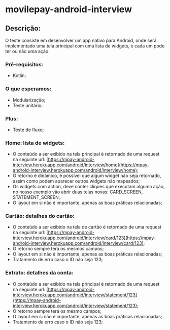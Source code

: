 # movilepay-android-interview

## Descrição:

O teste consiste em desenvolver um app nativo para Android, onde será implementado uma tela principal com uma lista de widgets, e cada um pode ter ou não uma ação.

### Pré-requisitos:
- Kotlin;

### O que esperamos:
- Modularização;
- Teste unitário;

### Plus:
- Teste de fluxo;

### Home: lista de widgets:

- O conteúdo a ser exibido na tela principal é retornado de uma request na seguinte url: [https://mpay-android-interview.herokuapp.com/android/interview/home](https://mpay-android-interview.herokuapp.com/android/interview/home);
- O retorno é dinâmico, é possível que algum widget não seja retornado, assim como podem aparecer outros widgets não mapeados;
- Os widgets com action, deve conter cliques que executam alguma ação, no nosso exemplo vão abrir duas telas novas: CARD_SCREEN, STATEMENT_SCREEN;
- O layout em si não é importante, apenas as boas práticas relacionadas;

### Cartão: detalhes do cartão:

- O conteúdo a ser exibido na tela de cartão é retornado de uma request na seguinte url: [https://mpay-android-interview.herokuapp.com/android/interview/card/123](https://mpay-android-interview.herokuapp.com/android/interview/card/123);
- O retorno sempre terá os mesmos campos;
- O layout em si não é importante, apenas as boas práticas relacionadas;
- Tratamento de erro caso o ID não seja 123;

### Extrato: detalhes da conta:

- O conteúdo a ser exibido na tela principal é retornado de uma request na seguinte url: [https://mpay-android-interview.herokuapp.com/android/interview/statement/123](https://mpay-android-interview.herokuapp.com/android/interview/statement/123);
- O retorno sempre terá os mesmo campos;
- O layout em si não é importante, apenas as boas práticas relacionadas;
- Tratamento de erro caso o ID não seja 123;
